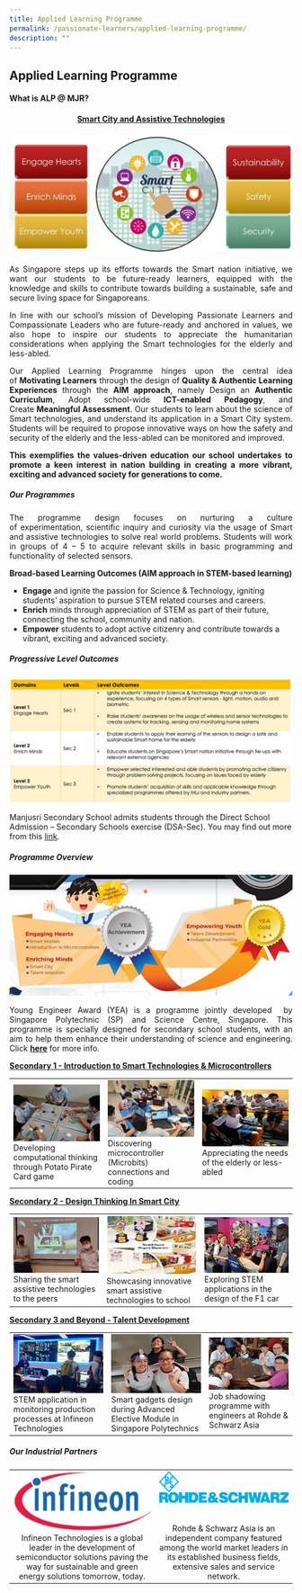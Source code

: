 ```yaml
---
title: Applied Learning Programme
permalink: /passionate-learners/applied-learning-programme/
description: ""
---
```

## **Applied Learning Programme**

#### **What is ALP @ MJR?**

#### <center><u>**Smart City and Assistive Technologies**</u></center>

![](/images/Passionate%20Learners/Applied%20Learning%20Programme/ALP_1.jpeg)


<p style="text-align: justify;">As Singapore steps up its efforts towards the Smart nation initiative, we want our students to be future-ready learners, equipped with the knowledge and skills to contribute towards building a sustainable, safe and secure living space for Singaporeans.</p>

<p style="text-align: justify;">In line with our school’s mission of&nbsp;Developing Passionate Learners and Compassionate Leaders who are future-ready and anchored in values, we also hope to inspire our students to appreciate the humanitarian considerations when applying the Smart technologies for the elderly and less-abled.  </p>

<p style="text-align: justify;">Our Applied Learning Programme hinges upon the central idea of&nbsp;<b>Motivating Learners</b>&nbsp;through the design of&nbsp;<b>Quality &amp; Authentic Learning Experiences</b>&nbsp;through the&nbsp;<b>AIM approach</b>, namely Design an&nbsp;<b>Authentic Curriculum</b>, Adopt school-wide&nbsp;<b>ICT-enabled Pedagogy</b>, and Create&nbsp;<b>Meaningful Assessment</b>. Our students to learn about the science of Smart technologies, and understand its application in a Smart City system. Students will be required to propose innovative ways on how the safety and security of the elderly and the less-abled can be monitored and improved.</p>

<p style="text-align: justify;"><b>This exemplifies the values-driven education our school undertakes to promote a keen interest in nation building in creating a more&nbsp;vibrant, exciting&nbsp;and&nbsp;advanced society&nbsp;for generations to come.</b></p>

##### **Our Programmes** 

<p style="text-align: justify;">The programme design focuses on nurturing a&nbsp;culture of&nbsp;experimentation,&nbsp;scientific inquiry&nbsp;and&nbsp;curiosity&nbsp;via the usage of Smart and assistive technologies to solve real world problems. Students will work in groups of 4 – 5 to acquire relevant skills in basic programming and functionality of selected sensors.&nbsp;</p>

**Broad-based Learning Outcomes&nbsp;(AIM&nbsp;approach in STEM-based learning)**

*   **Engage**&nbsp;and ignite the passion for Science &amp; Technology, igniting students’ aspiration to pursue STEM related courses and careers.
*   **Enrich**&nbsp;minds through appreciation of STEM as part of their future, connecting the school, community and nation.
*   **Empower**&nbsp;students to adopt active citizenry and contribute towards a vibrant, exciting and advanced society.


##### **Progressive Level Outcomes**

<a href="/images/Passionate%20Learners/Applied%20Learning%20Programme/Progressive%20Level%20Outcomes.jpg" target="_blank"> <img src="/images/Passionate%20Learners/Applied%20Learning%20Programme/Progressive%20Level%20Outcomes.jpg"></a>


Manjusri Secondary School admits students through the Direct School Admission – Secondary Schools exercise (DSA-Sec). You may find out more from this&nbsp;[link](/discover-manjusri/direct-school-admission/introduction-to-dsa-sec-at-manjusri/).

##### **Programme Overview**

![](/images/Passionate%20Learners/Applied%20Learning%20Programme/ALP_yea.png)

<p style="text-align: justify;">Young Engineer Award (YEA) is a programme jointly developed &nbsp;by Singapore Polytechnic (SP) and Science Centre, Singapore. This programme is specially designed for secondary school students, with an aim to help them enhance their understanding of science and engineering. Click&nbsp;<a href="https://www.sp.edu.sg/engineering-cluster/eee/secondary-school-students/young-engineer-award" target="_blank"><b>here</b></a>&nbsp;for more info.</p>

<b><u>Secondary 1 - Introduction to Smart Technologies &amp; Microcontrollers</u></b>

<table>
	<tbody><tr><td style="width:33%"><img src="/images/Passionate%20Learners/Applied%20Learning%20Programme/alp_new1.png"><figcaption>Developing computational thinking through Potato Pirate Card game</figcaption></td>
	<td style="width:33%"><img src="/images/Passionate%20Learners/Applied%20Learning%20Programme/alp_new2b.png"><figcaption>Discovering microcontroller (Microbits) connections and coding </figcaption></td>
	<td style="width:33%"><img src="/images/Passionate%20Learners/Applied%20Learning%20Programme/alp_new3b.png"><figcaption>Appreciating the needs of the elderly or less-abled</figcaption></td>
	</tr></tbody></table> 

<b><u>Secondary 2 - Design Thinking In Smart City
</u></b>

|   |   |   |
|-----|-----|------|
|![](/images/Passionate%20Learners/Applied%20Learning%20Programme/alp_new4.png)Sharing the smart assistive technologies to the peers	  |![](/images/Passionate%20Learners/Applied%20Learning%20Programme/alp_new5b.png)Showcasing innovative smart assistive technologies to school  | ![](/images/Passionate%20Learners/Applied%20Learning%20Programme/alp_new6.png)Exploring STEM applications in the design of the F1 car     |

<b><u>Secondary 3 and Beyond - Talent Development
</u></b>

|   |   |   |
|---|---|---|
|![](/images/Passionate%20Learners/Applied%20Learning%20Programme/alp_new7.png)STEM application in monitoring production processes at Infineon Technologies | ![](/images/Passionate%20Learners/Applied%20Learning%20Programme/alp_new8.png)Smart gadgets design during Advanced Elective Module in Singapore Polytechnics   | ![](/images/Passionate%20Learners/Applied%20Learning%20Programme/alp_new9.png)Job shadowing programme with engineers at Rohde &amp; Schwarz Asia  |

##### Our Industrial Partners


|   |   |
|:-----:|:------:|
| ![](/images/Passionate%20Learners/Applied%20Learning%20Programme/Infineon%20Technologies.png) <br> Infineon Technologies is a global leader in the development of semiconductor solutions paving the way for sustainable and green energy solutions tomorrow, today. | ![](/images/Passionate%20Learners/Applied%20Learning%20Programme/Rohde&amp;Schwarz.png) <br><br> <br>  Rohde &amp; Schwarz Asia is an independent company featured among the world market leaders in its established business fields, extensive sales and service network. |